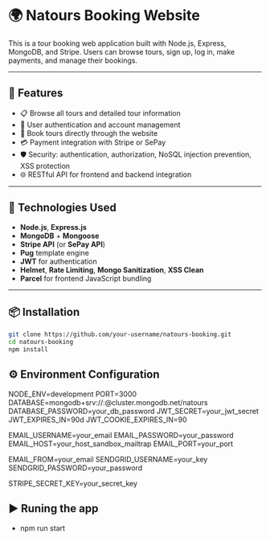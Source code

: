 # 🌍 Natours Booking Website

This is a tour booking web application built with Node.js, Express, MongoDB, and Stripe. Users can browse tours, sign up, log in, make payments, and manage their bookings.

---

## 🚀 Features

- 📋 Browse all tours and detailed tour information
- 🔐 User authentication and account management
- 🛒 Book tours directly through the website
- 💳 Payment integration with Stripe or SePay
- 🛡️ Security: authentication, authorization, NoSQL injection prevention, XSS protection
- 🌐 RESTful API for frontend and backend integration

---

## 🧰 Technologies Used

- **Node.js**, **Express.js**
- **MongoDB** + **Mongoose**
- **Stripe API** (or **SePay API**)
- **Pug** template engine
- **JWT** for authentication
- **Helmet**, **Rate Limiting**, **Mongo Sanitization**, **XSS Clean**
- **Parcel** for frontend JavaScript bundling

---

## 📦 Installation

```bash
git clone https://github.com/your-username/natours-booking.git
cd natours-booking
npm install
```

## ⚙️ Environment Configuration

NODE_ENV=development
PORT=3000
DATABASE=mongodb+srv://<USERNAME>:<PASSWORD>@cluster.mongodb.net/natours
DATABASE_PASSWORD=your_db_password
JWT_SECRET=your_jwt_secret
JWT_EXPIRES_IN=90d
JWT_COOKIE_EXPIRES_IN=90

<!-- mailtrap -->

EMAIL_USERNAME=your_email
EMAIL_PASSWORD=your_password
EMAIL_HOST=your_host_sandbox_mailtrap
EMAIL_PORT=your_port

<!-- sendgrid -->

EMAIL_FROM=your_email
SENDGRID_USERNAME=your_key
SENDGRID_PASSWORD=your_password

<!-- Pay (Stripe) -->

STRIPE_SECRET_KEY=your_secret_key

## ▶️ Runing the app

- npm run start
